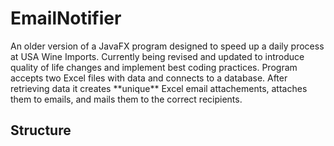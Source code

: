 # EmailNotifier
<p>An older version of a JavaFX program designed to speed up a daily process at USA Wine Imports. Currently being revised and updated to introduce quality of life changes and implement best coding practices. Program accepts two Excel files with data and connects to a database. After retrieving data it creates **unique** Excel email attachements, attaches them to emails, and mails them to the correct recipients.</p>

## Structure
